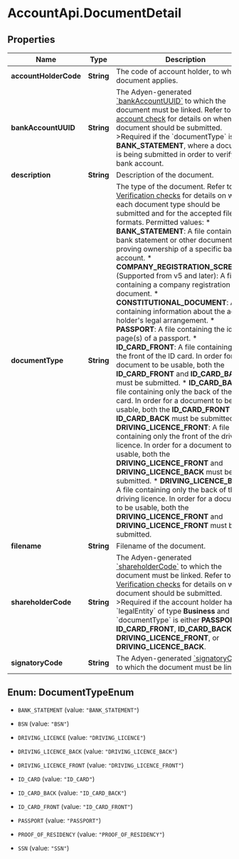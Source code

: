 # AccountApi.DocumentDetail

## Properties

Name | Type | Description | Notes
------------ | ------------- | ------------- | -------------
**accountHolderCode** | **String** | The code of account holder, to which the document applies. | [optional] 
**bankAccountUUID** | **String** | The Adyen-generated [&#x60;bankAccountUUID&#x60;](https://docs.adyen.com/api-explorer/#/Account/latest/post/createAccountHolder__resParam_accountHolderDetails-bankAccountDetails-bankAccountUUID) to which the document must be linked. Refer to [Bank account check](https://docs.adyen.com/marketplaces-and-platforms/classic/verification-checks/bank-account-check#uploading-a-bank-statement) for details on when a document should be submitted. &gt;Required if the &#x60;documentType&#x60; is **BANK_STATEMENT**, where a document is being submitted in order to verify a bank account.  | [optional] 
**description** | **String** | Description of the document. | [optional] 
**documentType** | **String** | The type of the document. Refer to [Verification checks](https://docs.adyen.com/marketplaces-and-platforms/classic/verification-checks) for details on when each document type should be submitted and for the accepted file formats.  Permitted values: * **BANK_STATEMENT**: A file containing a bank statement or other document proving ownership of a specific bank account. * **COMPANY_REGISTRATION_SCREENING** (Supported from v5 and later): A file containing a company registration document. * **CONSTITUTIONAL_DOCUMENT**: A file containing information about the account holder&#39;s legal arrangement. * **PASSPORT**: A file containing the identity page(s) of a passport. * **ID_CARD_FRONT**: A file containing only the front of the ID card. In order for a document to be usable, both the **ID_CARD_FRONT** and **ID_CARD_BACK** must be submitted. * **ID_CARD_BACK**: A file containing only the back of the ID card. In order for a document to be usable, both the **ID_CARD_FRONT** and **ID_CARD_BACK** must be submitted. * **DRIVING_LICENCE_FRONT**: A file containing only the front of the driving licence. In order for a document to be usable, both the **DRIVING_LICENCE_FRONT** and **DRIVING_LICENCE_BACK** must be submitted. * **DRIVING_LICENCE_BACK**: A file containing only the back of the driving licence. In order for a document to be usable, both the **DRIVING_LICENCE_FRONT** and **DRIVING_LICENCE_FRONT** must be submitted.  | 
**filename** | **String** | Filename of the document. | [optional] 
**shareholderCode** | **String** | The Adyen-generated [&#x60;shareholderCode&#x60;](https://docs.adyen.com/api-explorer/#/Account/latest/post/createAccountHolder__resParam_accountHolderDetails-businessDetails-shareholders-shareholderCode) to which the document must be linked. Refer to [Verification checks](https://docs.adyen.com/marketplaces-and-platforms/classic/verification-checks) for details on when a document should be submitted. &gt;Required if the account holder has a &#x60;legalEntity&#x60; of type **Business** and the &#x60;documentType&#x60; is either **PASSPORT**, **ID_CARD_FRONT**, **ID_CARD_BACK**, **DRIVING_LICENCE_FRONT**, or **DRIVING_LICENCE_BACK**.  | [optional] 
**signatoryCode** | **String** | The Adyen-generated [&#x60;signatoryCode&#x60;](https://docs.adyen.com/api-explorer/#/Account/v6/post/createAccountHolder__resParam_accountHolderDetails-businessDetails-signatories-signatoryCode) to which the document must be linked. | [optional] 



## Enum: DocumentTypeEnum


* `BANK_STATEMENT` (value: `"BANK_STATEMENT"`)

* `BSN` (value: `"BSN"`)

* `DRIVING_LICENCE` (value: `"DRIVING_LICENCE"`)

* `DRIVING_LICENCE_BACK` (value: `"DRIVING_LICENCE_BACK"`)

* `DRIVING_LICENCE_FRONT` (value: `"DRIVING_LICENCE_FRONT"`)

* `ID_CARD` (value: `"ID_CARD"`)

* `ID_CARD_BACK` (value: `"ID_CARD_BACK"`)

* `ID_CARD_FRONT` (value: `"ID_CARD_FRONT"`)

* `PASSPORT` (value: `"PASSPORT"`)

* `PROOF_OF_RESIDENCY` (value: `"PROOF_OF_RESIDENCY"`)

* `SSN` (value: `"SSN"`)




